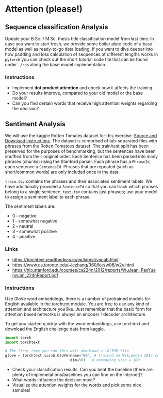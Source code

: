 # Attention (please!)
## Sequence classification Analysis

Update your B.Sc. / M.Sc. thesis title classification model from last time.
In case you want to start fresh, we provide some boiler plate code of a base model as well as ready-to-go data loading.
If you want to dive deeper into how padding and loss calculation of sequences of different lengths works in `pytorch` you can check out the short tutorial code file that can be found under `./res`  along the base model implementation.

### Instructions

* Implement **dot product attention** and check how it affects the training.
* Do your results improve, compared to your old model or the base model?
* Can you find certain words that receive high attention weights regarding the decision?


## Sentiment Analysis

We will use the kaggle Rotten Tomates dataset for this exercise: [Source and Download instructions](https://www.kaggle.com/c/sentiment-analysis-on-movie-reviews/data).
The dataset is comprised of tab-separated files with phrases from the Rotten Tomatoes dataset.
The train/test split has been preserved for the purposes of benchmarking, but the sentences have been shuffled from their original order.
Each Sentence has been parsed into many phrases (chunks) using the Stanford parser.
Each phrase has a `PhraseId`, each sentence a `SentenceId`.
Phrases that are repeated (such as short/common words) are only included once in the data.

`train.tsv` contains the phrases and their associated sentiment labels.
We have additionally provided a `SentenceId` so that you can track which phrases belong to a single sentence.
`test.tsv` contains just phrases; use your model to assign a sentiment label to each phrase.

The sentiment labels are:

* 0 - negative
* 1 - somewhat negative
* 2 - neutral
* 3 - somewhat positive
* 4 - positive

### Links
* https://torchtext.readthedocs.io/en/latest/vocab.html
* https://www.cs.toronto.edu/~lczhang/360/lec/w06/w2v.html
* https://nlp.stanford.edu/courses/cs224n/2012/reports/WuJean_PaoYuanyuan_224nReport.pdf

### Instructions

Use GloVe word embeddings, there is a number of pretrained models for English available in the torchtext module.
You are free to use any kind of attention and architecture you like.
Just remember that the basic form for attention based networks is always an encoder / decoder architecture.

To get you started quickly with the word embeddings, use torchtext and download the English challenge data from kaggle.

```python
import torch
import torchtext

# The first time you run this will download a ~823MB file
glove = torchtext.vocab.GloVe(name="6B", # trained on Wikipedia 2014 corpus
                              dim=50)   # embedding size = 100
```
* Check your classification results. Can you beat the baseline (there are plenty of implemntations/baselines you can find on the internet)?
* What words influence the decision most?
* Visualize the attention weights for the words and pick some nice samples!
